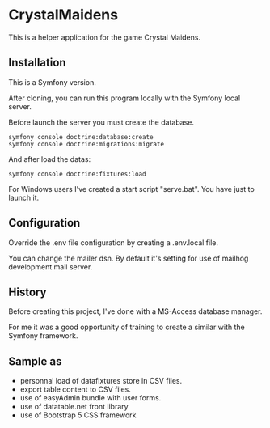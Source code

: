 # CrystalMaidens

This is a helper application for the game Crystal Maidens.

## Installation
This is a Symfony version. 

After cloning, you can run this program locally with the Symfony local server. 

Before launch the server you must create the database.
```
symfony console doctrine:database:create
symfony console doctrine:migrations:migrate
```

And after load the datas:
```
symfony console doctrine:fixtures:load
```

For Windows users I've created a start script "serve.bat". You have just to launch it.

## Configuration

Override the .env file configuration by creating a .env.local file.

You can change the mailer dsn. By default it's setting for use of mailhog development mail server. 

## History
Before creating this project, I've done with a MS-Access database manager.

For me it was a good opportunity of training to create a similar with the Symfony framework.

## Sample as
- personnal load of datafixtures store in CSV files.
- export table content to CSV files.
- use of easyAdmin bundle with user forms.
- use of datatable.net front library
- use of Bootstrap 5 CSS framework
